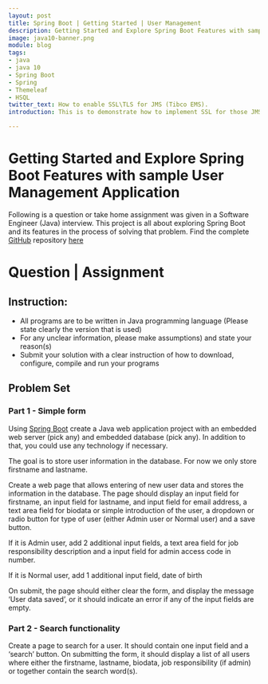 ```yaml
---
layout: post
title: Spring Boot | Getting Started | User Management
description: Getting Started and Explore Spring Boot Features with sample User Management Application
image: java10-banner.png
module: blog
tags:
- java
- java 10
- Spring Boot
- Spring
- Themeleaf
- HSQL
twitter_text: How to enable SSL\TLS for JMS (Tibco EMS).
introduction: This is to demonstrate how to implement SSL for those JMS services with Tibco EMS 8.4

---
```

# Getting Started and Explore Spring Boot Features with sample User Management Application

Following is a question or take home assignment was given in a Software Engineer (Java) interview. This project is all about exploring Spring Boot and its features in the process of solving that problem.
Find the complete <a href="https://github.com">GitHub</a> repository <a href="https://github.com/idotrick/gs-springboot.git">here</a>

# Question | Assignment

## Instruction:
-	All programs are to be written in Java programming language (Please state clearly the version that is used)
-	For any unclear information, please make assumptions) and state your reason(s)
-	Submit your solution with a clear instruction of how to download, configure, compile and run your programs

## Problem Set

### Part 1 - Simple form
Using <a href="http://projects.spring.io/spring-boot/">Spring Boot</a> create a Java web application project with an embedded web server (pick any) and embedded database (pick any). In addition to that, you could use any technology if necessary.

The goal is to store user information in the database. For now we only store firstname and lastname.

Create a web page that allows entering of new user data and stores the information in the database. The page should display an input field for firstname, an input field for lastname, and input field for email address, a text area field for biodata or simple introduction of the user, a dropdown or radio button for type of user (either Admin user or Normal user) and a save button.

If it is Admin user, add 2 additional input fields, a text area field for job responsibility description and a input field for admin access code in number.

If it is Normal user, add 1 additional input field, date of birth

On submit, the page should either clear the form, and display the message ‘User data saved’, or it should indicate an error if any of the input fields are empty.

### Part 2 - Search functionality
Create a page to search for a user. It should contain one input field and a ‘search’ button. On submitting the form, it should display a list of all users where either the firstname, lastname, biodata, job responsibility (if admin) or together contain the search word(s).
